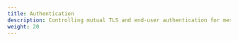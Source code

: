```yaml
---
title: Authentication
description: Controlling mutual TLS and end-user authentication for mesh services.
weight: 20
---
```

